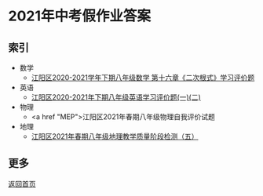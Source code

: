 # 2021年中考假作业答案
## 索引
- 数学
  + <a href="MEMf">江阳区2020-2021学年下期八年级数学
第十六章《二次根式》学习评价题</a>
- 英语
  + <a href="MEE">江阳区2020-2021年下期八年级英语学习评价题(一)(二)</a>
- 物理
  + <a href "MEP">江阳区2021年春期八年级物理自我评价试题</a>
- 地理
  + <a href="MEGf">江阳区2021年春期八年级地理教学质量阶段检测（五）</a>


## 更多
<a href="/">返回首页</a>
